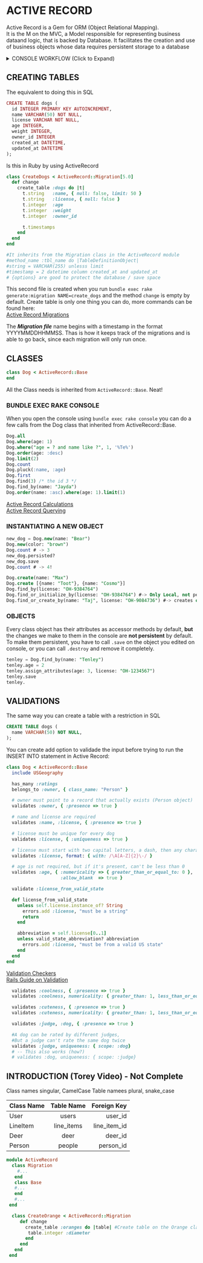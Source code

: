 # ACTIVE RECORD
Active Record is a Gem for ORM (Object Relational Mapping).  
It is the M on the MVC, a Model responsible for representing business dataand logic, that is backed by Database. It facilitates the creation and use of business objects whose data requires persistent storage to a database

<details>
  <summary>CONSOLE WORKFLOW (Click to Expand) </summary><p>  
  
1. Install bundle gems from Gemfile.lock  
`bundle install` or `bundle`  
2. Create the DataBase in the db/ directory  
`bundle exec rake db:create`  
3. Generate the the next migration (With proper naming)  
The file will be in db/migrate  
`bundle exec rake generate:migration NAME=create_class`  
4. Migrate!  
`bundle exec rake db:migrate`  
5. Check if it is all good  
`bundle exec spec`  

- To create a model (Class)(Ex. Student)  
The file will be in app/models    
`bundle exec rake generate:model NAME=Student`

- INSTALL BUNDLER  
`$ gem install bundler`   
- CHECK ALL RAKE COMMANDS    
`$ bundle exec rake -T`  
</p></details>  

## CREATING TABLES

The equivalent to doing this in SQL
```ruby
CREATE TABLE dogs (
  id INTEGER PRIMARY KEY AUTOINCREMENT,
  name VARCHAR(50) NOT NULL,
  license VARCHAR NOT NULL,
  age INTEGER,
  weight INTEGER,
  owner_id INTEGER
  created_at DATETIME,
  updated_at DATETIME
);
```

Is this in Ruby by using ActiveRecord
```ruby
class CreateDogs < ActiveRecord::Migration[5.0]
  def change
    create_table :dogs do |t|
      t.string   :name, { null: false, limit: 50 }
      t.string   :license, { null: false }
      t.integer  :age
      t.integer  :weight
      t.integer  :owner_id

      t.timestamps
    end
  end
end

#It inherits from the Migration class in the ActiveRecord module
#method_name :tbl_name do |TableDefinitionObject|
#string = VARCHAR(255) unlesss limit
#timestamp = 2 datetime column created_at and updated_at
# {options} are good to protect the database / save space
```

This second file is created when you run `bundle exec rake generate:migration NAME=create_dogs`
and the method `change` is empty by default. Create table is only one thing you can do,
more commands can be found here:  
[Active Record Migrations](http://edgeguides.rubyonrails.org/active_record_migrations.html)  

The ***Migration file*** name begins with a timestamp in the format YYYYMMDDHHMMSS. Thas is how it keeps track of the migrations and is able to go back, since each migration will only run once.

## CLASSES
```ruby
class Dog < ActiveRecord::Base
end
```
All the Class needs is inherited from `ActiveRecord::Base`. Neat!  
  
### BUNDLE EXEC RAKE CONSOLE
When you open the console using `bundle exec rake console` you can do a few calls from the Dog class
that inherited from ActiveRecord::Base.  
```sql
Dog.all
Dog.where(age: 1)
Dog.where("age = ? and name like ?", 1, '%Te%')
Dog.order(age: :desc)
Dog.limit(2)
Dog.count
Dog.pluck(:name, :age)
Dog.first
Dog.find(3) /* the id 3 */
Dog.find_by(name: "Jayda")
Dog.order(name: :asc).where(age: 1).limit(1)
```
 [Active Record Calculations](http://api.rubyonrails.org/classes/ActiveRecord/Calculations.html#method-i-pluck)  
 [Active Record Querying](http://guides.rubyonrails.org/active_record_querying.html)  

### INSTANTIATING A NEW OBJECT
```sql
new_dog = Dog.new(name: "Bear")
Dog.new(color: "brown")
Dog.count # -> 3
new_dog.persisted?
new_dog.save
Dog.count # -> 4!
```
```sql
Dog.create(name: "Max")
Dog.create [{name: "Toot"}, {name: "Cosmo"}]
Dog.find_by(license: "OH-9384764")
Dog.find_or_initialize_by(license: "OH-9384764") #-> Only Local, not persited
Dog.find_or_create_by(name: "Taj", license: "OH-9084736") #-> creates on the DB
```
### OBJECTS
Every class object has their attributes as accessor methods by default, **but** the changes we
make to them in the console are **not persistent** by default. To make them persistent, you have to
call `.save` on the object you edited on console, or you can call `.destroy` and remove it completely.
```sql
tenley = Dog.find_by(name: "Tenley")
tenley.age = 2
tenley.assign_attributes(age: 3, license: "OH-1234567")
tenley.save
tenley.
```

## VALIDATIONS
The same way you can create a table with a restriction in SQL
```sql
CREATE TABLE dogs (
  name VARCHAR(50) NOT NULL,
);
```
You can create add option to validade the input before trying to run the INSERT INTO statement in Active Record:
```ruby 
class Dog < ActiveRecord::Base
  include USGeography

  has_many :ratings
  belongs_to :owner, { class_name: "Person" }

  # owner must point to a record that actually exists (Person object)
  validates :owner, { :presence => true }

  # name and license are required
  validates :name, :license, { :presence => true }

  # license must be unique for every dog
  validates :license, { :uniqueness => true }

  # license must start with two capital letters, a dash, then any characters
  validates :license, format: { with: /\A[A-Z]{2}\-/ }

  # age is not required, but if it's present, can't be less than 0
  validates :age, { :numericality => { greater_than_or_equal_to: 0 },
                    :allow_blank  => true }

  validate :license_from_valid_state

  def license_from_valid_state
    unless self.license.instance_of? String
      errors.add :license, "must be a string"
      return
    end

    abbreviation = self.license[0..1]
    unless valid_state_abbreviation? abbreviation
      errors.add :license, "must be from a valid US state"
    end
  end
end
```
[Validation Checkers](http://guides.rubyonrails.org/active_record_validations.html#validation-helpers)  
[Rails Guide on Validation](http://guides.rubyonrails.org/active_record_validations.html)  
```ruby 
  validates :coolness, { :presence => true }
  validates :coolness, numericality: { greater_than: 1, less_than_or_equal_to: 10 }

  validates :cuteness, { :presence => true }
  validates :cuteness, numericality: { greater_than: 1, less_than_or_equal_to: 10 }

  validates :judge, :dog, { :presence => true }

  #A dog can be rated by different judges,
  #But a judge can't rate the same dog twice
  validates :judge, uniqueness: { scope: :dog}
  # -- This also works (how?)
  # validates :dog, uniqueness: { scope: :judge}
```
## INTRODUCTION (Torey Video) - Not Complete
Class names singular, CamelCase
Table namees plural, snake_case


| Class Name    | Table Name    | Foreign Key  |
| ------------- |:-------------:| ------------:|
| User          | users         | user_id      |
| LineItem      |line_items     | line_item_id |
| Deer          | deer          | deer_id      |
| Person        | people        | person_id    |

```ruby
module ActiveRecord
  class Migration
    #...
   end
   class Base
   #...
   end
   #...
 end
```
```ruby
  class CreateOrange < ActiveRecord::Migration
     def change
       create_table :oranges do |table| #Create table on the Orange class
        table.integer :diameter
       end
     end
   end
 end
 ```
